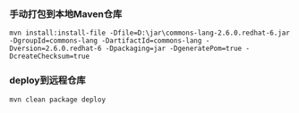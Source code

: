 

### 手动打包到本地Maven仓库
```
mvn install:install-file -Dfile=D:\jar\commons-lang-2.6.0.redhat-6.jar -DgroupId=commons-lang -DartifactId=commons-lang -Dversion=2.6.0.redhat-6 -Dpackaging=jar -DgeneratePom=true -DcreateChecksum=true
```

### deploy到远程仓库
```
mvn clean package deploy
```

